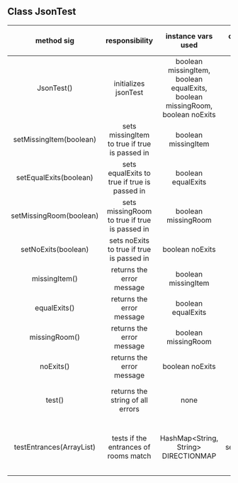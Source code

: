 ## Class JsonTest

| method sig | responsibility | instance vars used | other class methods called | objects used with method calls | lines of code |
|:----------:|:--------------:|:------------------:|:--------------------------:|:------------------------------:|:-------------:|
|JsonTest()|initializes jsonTest|boolean missingItem, boolean equalExits, boolean missingRoom, boolean noExits|none|none|6|
|setMissingItem(boolean)|sets missingItem to true if true is passed in|boolean missingItem|none|none|5|
|setEqualExits(boolean)|sets equalExits to true if true is passed in|boolean equalExits|none|none|5|
|setMissingRoom(boolean)|sets missingRoom to true if true is passed in|boolean missingRoom|none|none|5|
|setNoExits(boolean)|sets noExits to true if true is passed in|boolean noExits|none|none|5|
|missingItem()|returns the error message|boolean missingItem|none|none|6|
|equalExits()|returns the error message|boolean equalExits|none|none|6|
|missingRoom()|returns the error message|boolean missingRoom|none|none|6|
|noExits()|returns the error message|boolean noExits|none|none|6|
|test()|returns the string of all errors|none|missingItem(), equalExits(), missingRoom(), noExits()|none|5|
|testEntrances(ArrayList<Room>)|tests if the entrances of rooms match|HashMap<String, String> DIRECTIONMAP|setEqualExits(boolean)|HashMap<String, String> DIRECTIONMAP, HashMap.Entry entry, Room room|12|
